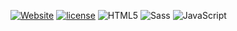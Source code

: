 [![Website](https://img.shields.io/website-up-down-green-red/https/ctrlaltdev.xyz.svg?style=for-the-badge)](https://ctrlalt.dev)
[![license](https://img.shields.io/github/license/ctrlaltdev/ctrlaltdev.github.io.svg?style=for-the-badge)](https://github.com/ctrlaltdev/ctrlaltdev.github.io/blob/master/LICENSE)
![HTML5](https://img.shields.io/badge/_-HTML-E44D26.svg?style=for-the-badge)
![Sass](https://img.shields.io/badge/_-Sass-CC6699.svg?style=for-the-badge)
![JavaScript](https://img.shields.io/badge/_-JS-F0DB4F.svg?style=for-the-badge)
